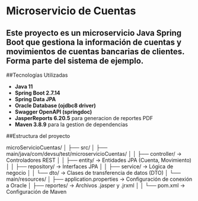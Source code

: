 # Microservicio de Cuentas

Este proyecto es un **microservicio Java Spring Boot** que gestiona la información de cuentas y movimientos de cuentas bancarias de clientes.
Forma parte del sistema de ejemplo.
---
##Tecnologías Utilizadas

- **Java 11**
- **Spring Boot 2.7.14**
- **Spring Data JPA**
- **Oracle Database (ojdbc8 driver)**
- **Swagger OpenAPI (springdoc)**
- **JasperReports 6.20.5** para generacion de reportes PDF
- **Maven 3.8.9** para la gestion de dependencias

##Estructura del proyecto

microServicioCuentas/
│
├── src/
│ ├── main/java/com/devsu/test/microservicioCuentas/
│ │ ├── controller/ → Controladores REST
│ │ ├── entity/ → Entidades JPA (Cuenta, Movimiento)
│ │ ├── repository/ → Interfaces JPA
│ │ ├── service/ → Lógica de negocio
│ │ └── dto/ → Clases de transferencia de datos (DTO)
│ └── main/resources/
│ ├── application.properties → Configuración de conexión a Oracle
│ ├── reportes/ → Archivos .jasper y .jrxml
│ 
│
└── pom.xml → Configuración de Maven



